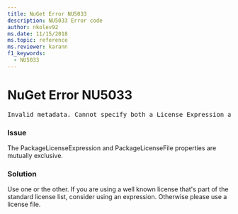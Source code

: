 ```yaml
---
title: NuGet Error NU5033
description: NU5033 Error code
author: nkolev92
ms.date: 11/15/2018
ms.topic: reference
ms.reviewer: karann
f1_keywords: 
  - NU5033
---
```


# NuGet Error NU5033
<pre>Invalid metadata. Cannot specify both a License Expression and a License File.</pre>

### Issue

The PackageLicenseExpression and PackageLicenseFile properties are mutually exclusive.

### Solution

Use one or the other. If you are using a well known license that's part of the standard license list, consider using an expression. Otherwise please use a license file. 